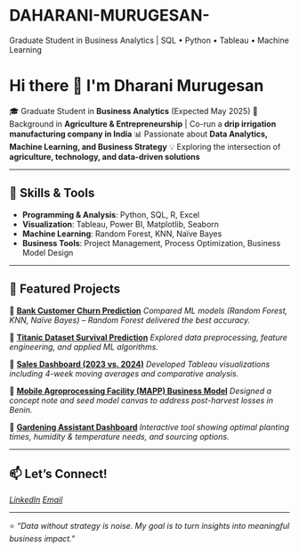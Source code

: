 # DAHARANI-MURUGESAN-
Graduate Student in Business Analytics | SQL • Python • Tableau • Machine Learning
# Hi there 👋 I'm Dharani Murugesan

🎓 Graduate Student in **Business Analytics** (Expected May 2025)
🌱 Background in **Agriculture & Entrepreneurship** | Co-run a **drip irrigation manufacturing company in India**
📊 Passionate about **Data Analytics, Machine Learning, and Business Strategy**
💡 Exploring the intersection of **agriculture, technology, and data-driven solutions**

---

## 🔧 Skills & Tools

* **Programming & Analysis**: Python, SQL, R, Excel
* **Visualization**: Tableau, Power BI, Matplotlib, Seaborn
* **Machine Learning**: Random Forest, KNN, Naïve Bayes
* **Business Tools**: Project Management, Process Optimization, Business Model Design

---

## 🚀 Featured Projects

🌟 [**Bank Customer Churn Prediction**](#)
*Compared ML models (Random Forest, KNN, Naïve Bayes) – Random Forest delivered the best accuracy.*

🌟 [**Titanic Dataset Survival Prediction**](#)
*Explored data preprocessing, feature engineering, and applied ML algorithms.*

🌟 [**Sales Dashboard (2023 vs. 2024)**](#)
*Developed Tableau visualizations including 4-week moving averages and comparative analysis.*

🌟 [**Mobile Agroprocessing Facility (MAPP) Business Model**](#)
*Designed a concept note and seed model canvas to address post-harvest losses in Benin.*

🌟 [**Gardening Assistant Dashboard**](#)
*Interactive tool showing optimal planting times, humidity & temperature needs, and sourcing options.*

---

## 📫 Let’s Connect!

*[LinkedIn](https://www.linkedin.com/in/Dharricks)*
*[Email](dharricks1209@gmail.com)*

---

⭐️ *“Data without strategy is noise. My goal is to turn insights into meaningful business impact.”*
